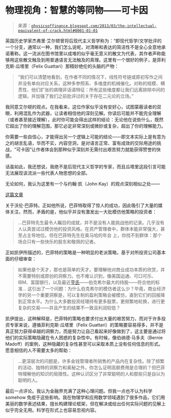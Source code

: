 <!--yml

category: 未分类

date: 2024-05-18 06:58:16

-->

# 物理视角：智慧的等同物——可卡因

> 来源：[`physicsoffinance.blogspot.com/2013/03/the-intellectual-equivalent-of-crack.html#0001-01-01`](http://physicsoffinance.blogspot.com/2013/03/the-intellectual-equivalent-of-crack.html#0001-01-01)

英国历史学家杰弗里·艾尔顿曾将后现代主义哲学称为：“即现代哲学/文学批评的一个分支，通常以一种，我们怎么说呢，对清晰和表达的简洁性不是全心全意地承诺著称。这一流派在图书馆里以成堆的似乎毫无意义的散文为代表，其作者声称能够用这些散文触及到用普通语言无法触及的真理。这里有一个很好的例子，是菲利克斯·瓜塔里（Felix Guattari）那精妙绝伦的头脑的产物：

> “我们可以清楚地看到，在作者不同的情况下，线性符号链或原初写作之间并没有单向对应关系，这种多参照系、多维度的机械催化。对称的规模、横贯性、他们扩张的病理非话语特征：所有这些维度都让我们远离排除中间的逻辑，并加强了我们之前批评过的关于存在二元论的立场。”

我同意艾尔顿的观点。在我看来，这位作家似乎没有安好心，试图蒙蔽读者的双眼，利用混乱作为武器，让读者相信他的深刻见解。你读后可能并不能完全理解（或者甚至接近理解），此时你可能会得出这样的结论：无论他在说些什么，既然它超出了你的理解范围，那它必定非常深刻或微妙或复杂，超出了你的理解能力。

你需要一些自信心，才能得出另一个逻辑上可能的结论——即文本实际上是有意为之的胡言乱语，华而不实，内容空洞，是对语言正常、富有成效的交际用途的挑战，“可卡因”让作者体会到那种似乎深刻并无需付出艰苦努力就能获得赞誉的快感。

话虽如此，我还想说，我绝不是后现代主义哲学的专家，而且瓜塔里这段引言可能无法展现该流派一些代表人物思想的全部。

无论如何，我认为这里有一个与约翰·凯（John Kay）的观点深刻相似之处——

[这篇文章](http://www.johnkay.com/2013/03/07/even-a-subpar-sage-is-pure-genius)

关于沃伦·巴菲特。正如他所说，巴菲特取得了惊人的成功，因此吸引了大量的媒体关注，然而，矛盾的是，他似乎并没有激发出一大批模仿他策略的投资者：

> …巴菲特先生最令人瞩目的成就，并不是没有人能挑战他的记录。几乎没有人认真尝试过模仿他的投资风格。在资产管理者中，群体本能非常强大，甚至占主导地位。但在巴菲特先生在奥马哈的年会 上，你找不到群体：那个场合只有一些快乐的股东和敬佩的记者。

正如凯伊所描述的，巴菲特的策略是一种明显的老派策略，基于对所投资公司基本面的仔细审查：

> 如果他是个天才，那也是简单的天才。要理解他对商业成功本质的欣赏，并不需要特别或原创的洞察力。也不难认识到，像美国运通、可口可乐、IBM、富国银行，以及最近[亨氏](http://www.ft.com/cms/s/0/292eab28-76c5-11e2-8569-00144feabdc0.html "亨氏是巴菲特策略的基石 - FT.com")——伯克希尔最大的持股——符合他的标准... 这引出了一个问题：为什么伯克希尔的模仿者这么少？毕竟，商业经济学的另一个重要洞察是，可以复制的盈利策略会被模仿，直到它们的回报降到正常水平。为什么大多数投资经理持有更多股票，更频繁地轮换，进行更复杂的交易——并且产生的结果不一致且利润较低？

凯伊提出，这种解释是，巴菲特的策略也要求付出大量的艰苦努力，而对于许多投资专家来说，遵循菲利克斯·瓜塔里（Felix Guattari）的策略要容易得多，并不是真正努力获得卓越的洞察力，而是努力让自己看起来好像做到了，这主要是通过将他们的实际策略隐藏在令人困惑的复杂性中。有时候，像伯纳德·马多夫（Bernie Madoff）的案例，这种隐藏的复杂性甚至可以采取本质上没有任何信息的形式。愿意相信的人不需要太多的帮助：

> …更深层次的问题是，许多金钱管理者所销售的产品内在复杂性。除了频繁的活动、独特的洞察力和奥秘之外，你怎么证明高额费用是合理的？但巴菲特理解他的知识的局限性。这种认识区分了非常聪明的人和那些只是自以为聪明的人。

最后一点评论。我认为金融界充满了这种心理问题。但我一点也不认为科学 somehow 免疫于这些影响。我在物理学和应用数学领域遇到了很多作品，它们用美丽的数学表述结果，擅长构建理论框架，但在解决或给出任何实际问题的见解上似乎完全无用。科学在形式上也容易忽视内容。

